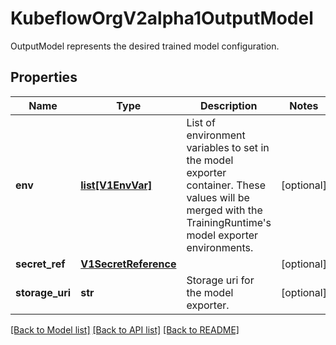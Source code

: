# KubeflowOrgV2alpha1OutputModel

OutputModel represents the desired trained model configuration.
## Properties
Name | Type | Description | Notes
------------ | ------------- | ------------- | -------------
**env** | [**list[V1EnvVar]**](V1EnvVar.md) | List of environment variables to set in the model exporter container. These values will be merged with the TrainingRuntime&#39;s model exporter environments. | [optional] 
**secret_ref** | [**V1SecretReference**](V1SecretReference.md) |  | [optional] 
**storage_uri** | **str** | Storage uri for the model exporter. | [optional] 

[[Back to Model list]](../README.md#documentation-for-models) [[Back to API list]](../README.md#documentation-for-api-endpoints) [[Back to README]](../README.md)


